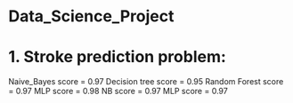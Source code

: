 # Data_Science_Project
# 1. Stroke prediction problem:
  Naive_Bayes score   = 0.97
  Decision tree score = 0.95
  Random Forest score = 0.97
  MLP score           = 0.98
  NB score            = 0.97
  MLP score           = 0.97
